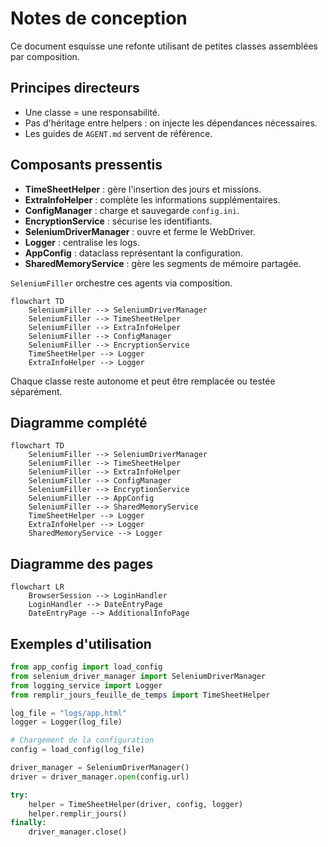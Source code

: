 # Notes de conception

Ce document esquisse une refonte utilisant de petites classes assemblées par composition.

## Principes directeurs

- Une classe = une responsabilité.
- Pas d'héritage entre helpers : on injecte les dépendances nécessaires.
- Les guides de `AGENT.md` servent de référence.

## Composants pressentis

- **TimeSheetHelper** : gère l'insertion des jours et missions.
- **ExtraInfoHelper** : complète les informations supplémentaires.
- **ConfigManager** : charge et sauvegarde `config.ini`.
- **EncryptionService** : sécurise les identifiants.
- **SeleniumDriverManager** : ouvre et ferme le WebDriver.
- **Logger** : centralise les logs.
- **AppConfig** : dataclass représentant la configuration.
- **SharedMemoryService** : gère les segments de mémoire partagée.

`SeleniumFiller` orchestre ces agents via composition.

```mermaid
flowchart TD
    SeleniumFiller --> SeleniumDriverManager
    SeleniumFiller --> TimeSheetHelper
    SeleniumFiller --> ExtraInfoHelper
    SeleniumFiller --> ConfigManager
    SeleniumFiller --> EncryptionService
    TimeSheetHelper --> Logger
    ExtraInfoHelper --> Logger
```

Chaque classe reste autonome et peut être remplacée ou testée séparément.

## Diagramme complété

```mermaid
flowchart TD
    SeleniumFiller --> SeleniumDriverManager
    SeleniumFiller --> TimeSheetHelper
    SeleniumFiller --> ExtraInfoHelper
    SeleniumFiller --> ConfigManager
    SeleniumFiller --> EncryptionService
    SeleniumFiller --> AppConfig
    SeleniumFiller --> SharedMemoryService
    TimeSheetHelper --> Logger
    ExtraInfoHelper --> Logger
    SharedMemoryService --> Logger
```


## Diagramme des pages

```mermaid
flowchart LR
    BrowserSession --> LoginHandler
    LoginHandler --> DateEntryPage
    DateEntryPage --> AdditionalInfoPage
```


## Exemples d'utilisation

```python
from app_config import load_config
from selenium_driver_manager import SeleniumDriverManager
from logging_service import Logger
from remplir_jours_feuille_de_temps import TimeSheetHelper

log_file = "logs/app.html"
logger = Logger(log_file)

# Chargement de la configuration
config = load_config(log_file)

driver_manager = SeleniumDriverManager()
driver = driver_manager.open(config.url)

try:
    helper = TimeSheetHelper(driver, config, logger)
    helper.remplir_jours()
finally:
    driver_manager.close()
```
